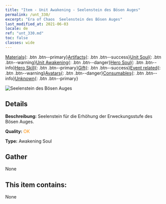 ```yaml
---
title: "Item - Unit Awakening - Seelenstein des Bösen Auges"
permalink: /unt_330/
excerpt: "Era of Chaos  Seelenstein des Bösen Auges"
last_modified_at: 2021-06-03
locale: de
ref: "unt_330.md"
toc: false
classes: wide
---
```

 [Materials](/ItemsDE/){: .btn .btn--primary}[Artifacts](/ItemsDE/Artifacts/){: .btn .btn--success}[Unit Soul](/ItemsDE/UnitSoul/){: .btn .btn--warning}[Unit Awakening](/ItemsDE/UnitAwakening/){: .btn .btn--danger}[Hero Soul](/ItemsDE/HeroSoul/){: .btn .btn--info}[Hero Skill](/ItemsDE/HeroSkill/){: .btn .btn--primary}[Gift](/ItemsDE/Gift/){: .btn .btn--success}[Event related](/ItemsDE/Events/){: .btn .btn--warning}[Avatars](/ItemsDE/Avatars/){: .btn .btn--danger}[Consumables](/ItemsDE/Consumables/){: .btn .btn--info}[Unknown](/ItemsDE/Unknown/){: .btn .btn--primary}

 ![Seelenstein des Bösen Auges](/images/u/tia_xieyan.jpg)

## Details
 **Beschreibung:** Seelenstein für die Erhöhung der Erweckungsstufe des Bösen Auges.

 **Quality:** <span style="color: #FF8C00">OK</span>

 **Type:** Awakening Soul

## Gather

  None

## This item contains:

  None

